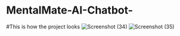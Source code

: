# MentalMate-AI-Chatbot-
#This is how the project looks
![Screenshot (34)](https://github.com/Abhi-0703/MentalMate-AI-Chatbot-/assets/145333260/0b6bcd1d-15fb-473f-8f0f-eb1886daf7f1)
![Screenshot (35)](https://github.com/Abhi-0703/MentalMate-AI-Chatbot-/assets/145333260/d3631b0b-68e8-44b9-82ea-e9ce9643f162)

